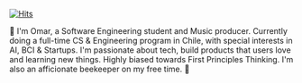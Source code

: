 [![Hits](https://hits.seeyoufarm.com/api/count/incr/badge.svg?url=https%3A%2F%2Fgithub.com%2Fofou&count_bg=%2379C83D&title_bg=%23000000&icon=&icon_color=%23E7E7E7&title=+hits&edge_flat=false)](https://hits.seeyoufarm.com)

👋
I'm Omar, a Software Engineering student and Music producer. Currently doing a full-time CS & Engineering program in Chile, with special interests in AI, BCI & Startups. I'm passionate about tech, build products that users love and learning new things. Highly biased towards First Principles Thinking. I'm also an afficionate beekeeper on my free time. 🐝 
